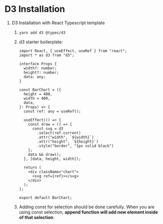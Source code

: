 # D3 Installation

1. D3 Installation with React Typescript template

   1. `yarn add d3 @types/d3`

   2. d3 starter boilerplate:

      ```react
      import React, { useEffect, useRef } from "react";
      import * as d3 from "d3";
      
      interface Props {
        width?: number;
        height?: number;
        data: any;
      }
      
      const BarChart = ({
        height = 400,
        width = 400,
        data,
      }: Props) => {
        const ref: any = useRef();
      
        useEffect(() => {
          const draw = () => {
            const svg = d3
              .select(ref.current)
              .attr("width", `${width}`)
              .attr("height", `${height}`)
              .style("border", "1px solid black")
          };
          data && draw();
        }, [data, height, width]);
      
        return (
          <div className="chart">
            <svg ref={ref}></svg>
          </div>
        );
      };
      
      export default BarChart;
      ```

   3. Adding const for selection should be done carefully.
      When you are using const selection, **append function will add new element inside of that selection**.



